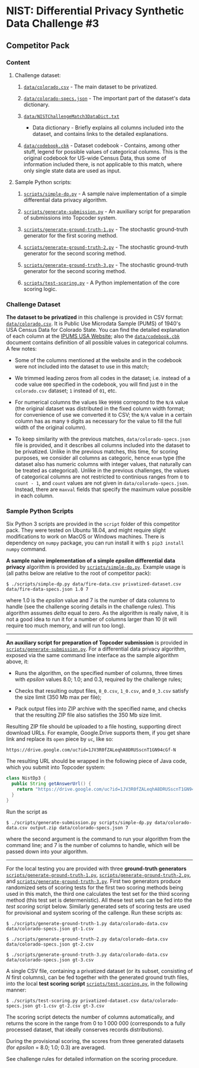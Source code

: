 # NIST: Differential Privacy Synthetic Data Challenge #3
## Competitor Pack
### Content

1.  Challenge dataset:

    1.  [`data/colorado.csv`](data/colorado.csv) - The main dataset to be
        privatized.

    2.  [`data/colorado-specs.json`](data/colorado-specs.json) - The important
        part of the dataset's data dictionary.

    3.  [`data/NISTChallengeMatch3DataDict.txt`](data/NISTChallengeMatch3DataDict.txt)
        - Data dictionary - Briefly explains all columns included into the dataset,
				and contains links to the detailed explanations.

    4.  [`data/codebook.cbk`](data/codebook.cbk) - Dataset codebook - Contains, among
				other stuff, legend for possible values of categorical columns. This is
				the original codebook for US-wide Census Data, thus some of information
				included there, is not applicable to this match, where only single state
				data are used as input.

2.  Sample Python scripts:

    1.  [`scripts/simple-dp.py`](scripts/simple-dp.py) - A sample naive
        implementation of a simple differential data privacy algorithm.

    2.  [`scripts/generate-submission.py`](scripts/generate-submission.py) -
        An auxiliary script for preparation of submissions into Topcoder system.

    3.  [`scripts/generate-ground-truth-1.py`](scripts/generate-ground-truth-1.py)
        \- The stochastic ground-truth generator for the first scoring method.

    4.  [`scripts/generate-ground-truth-2.py`](scripts/generate-ground-truth-2.py)
        \- The stochastic ground-truth generator for the second scoring method.

    5.  [`scripts/generate-ground-truth-3.py`](scripts/generate-ground-truth-3.py)
        \- The stochastic ground-truth generator for the second scoring method.

    7.  [`scripts/test-scoring.py`](scripts/test-scoring.py) - A Python
        implementation of the core scoring logic.

### Challenge Dataset

**The dataset to be privatized** in this challenge is provided in CSV format:
[`data/colorado.csv`](data/colorado.csv). It is Public Use Microdata Sample
(PUMS) of 1940's USA Census Data for Colorado State. You can find the detailed
explanation of each column at the
[IPUMS USA Website](https://usa.ipums.org/usa/1940CensusDASTestData.shtml); also
the [`data/codebook.cbk`](data/codebook.cbk) document contains definition of all
possible values in categorical columns. A few notes:

- Some of the columns mentioned at the website and in the codebook were not
  included into the dataset to use in this match;

- We trimmed leading zeros from all codes in the dataset; i.e. instead of a
  code value `000` specified in the codebook, you will find just `0` in the
  `colorado.csv` dataset; `1` instead of `01`, etc.

- For numerical columns the values like `99998` correpond to the `N/A` value
  (the original dataset was distributed in the fixed column width format; for
  convenience of use we converted it to CSV; the `N/A` value in a certain
  column has as many `9` digits as necessary for the value to fill the full
  width of the original column).

- To keep similarity with the previous matches, `data/colorado-specs.json` file
  is provided, and it describes all columns included into the dataset to be
  privatized. Unlike in the previous matches, this time, for scoring purposes,
  we consider all columns as categoric, hence `enum` type (the dataset also has
  numeric columns with integer values, that naturally can be treated as
  categorical). Unlike in the previous challenges, the values of categorical
  columns are not restricted to continious ranges from `0` to `count - 1`, and
  `count` values are not given in `data/colorado-specs.json`. Instead, there are
  `maxval` fields that specify the maximum value possible in each column.

### Sample Python Scripts

Six Python 3 scripts are provided in the `script` folder of this competitor
pack. They were tested on Ubuntu 18.04, and might require slight modifications
to work on MacOS or Windows machines. There is dependency on `numpy` package,
you can run install it with `$ pip3 install numpy` command.

**A sample naive implementation of a simple _epsilon_ differential data privacy**
algorithm is provided by [`scripts/simple-dp.py`](scripts/simple-dp.py).
Example usage is (all paths below are relative to the root of competitor
pack):

`$ ./scripts/simple-dp.py data/fire-data.csv privatized-dataset.csv data/fire-data-specs.json 1.0 7`

where 1.0 is the _epsilon_ value and 7 is the number of data columns to handle
(see the challenge scoring details in the challenge rules). This algorithm
assumes _delta_ equal to zero. As the algorithm is really naive, it is not
a good idea to run it for a number of columns larger than 10 (it will require
too much memory, and will run too long).

---

**An auxiliary script for preparation of Topcoder submission** is provided in
[`scripts/generate-submission.py`](scripts/generate-submission.py). For a
differential data privacy algorithm, exposed via the same command line interface
as the sample algorithm above, it:

- Runs the algorithm, on the specified number of columns, three times with
  _epsilon_ values 8.0; 1.0; and 0.3, required by the challenge rules;

- Checks that resulting output files, `8_0.csv`, `1_0.csv`, and `0_3.csv`
  satisfy the size limit (350 Mb max per file);

- Pack output files into ZIP archive with the specified name, and checks that
  the resulting ZIP file also satisfies the 350 Mb size limit.

Resulting ZIP file should be uploaded to a file hosting, supporting direct
download URLs. For example, Google.Drive supports them, if you get share link
and replace its `open` piece by `uc`, like so:

`https://drive.google.com/uc?id=1JV3R0fZALeqhA8DRUSscnT1GN94cGf-N`

The resulting URL should be wrapped in the following piece of Java code, which
you submit into Topcoder system:

```java
class NistDp3 {
  public String getAnswerUrl() {
    return "https://drive.google.com/uc?id=1JV3R0fZALeqhA8DRUSscnT1GN94cGf-N";
  }
}
```

Run the script as 

`$ ./scripts/generate-submission.py scripts/simple-dp.py data/colorado-data.csv output.zip data/colorado-specs.json 7`

where the second argument is the command to run your algorithm from the command
line; and 7 is the number of columns to handle, which will be passed down into
your algorithm.

---

For the local testing you are provided with three **ground-truth generators**
[`scripts/generate-ground-truth-1.py`](scripts/generate-ground-truth-1.py),
[`scripts/generate-ground-truth-2.py`](scripts/generate-ground-truth-2.py), and
[`scripts/generate-ground-truth-3.py`](scripts/generate-ground-truth-3.py).
First two generators produce randomized sets of scoring tests for the first
two scoring methods being used in this match, the third one calculates the test
set for the third scoring method (this test set is determenistic). All these
test sets can be fed into the _test scoring_ script below. Similarly generated
sets of scoring tests are used for provisional and system scoring of the callenge.
Run these scripts as:

`$ ./scripts/generate-ground-truth-1.py data/colorado-data.csv data/colorado-specs.json gt-1.csv`

`$ ./scripts/generate-ground-truth-2.py data/colorado-data.csv data/colorado-specs.json gt-2.csv`

`$ ./scripts/generate-ground-truth-3.py data/colorado-data.csv data/colorado-specs.json gt-3.csv`

A single CSV file, containing a privatized dataset (or its subset, consisting of
_N_ first columns), can be fed together with the generated ground truth files,
into the local **test scoring script**
[`scripts/test-scoring.py`](scripts/test-scoring.py), in the following manner:

`$ ./scripts/test-scoring.py privatized-dataset.csv data/colorado-specs.json gt-1.csv gt-2.csv gt-3.csv`

The scoring script detects the number of columns automatically, and returns the
score in the range from 0 to 1 000 000 (corresponds to a fully processed dataset,
that ideally conserves records distributions).

During the provisional scoring, the scores from three generated datasets
(for _epsilon_ = 8.0; 1.0; 0.3) are averaged.

See challenge rules for detailed information on the scoring procedure.
